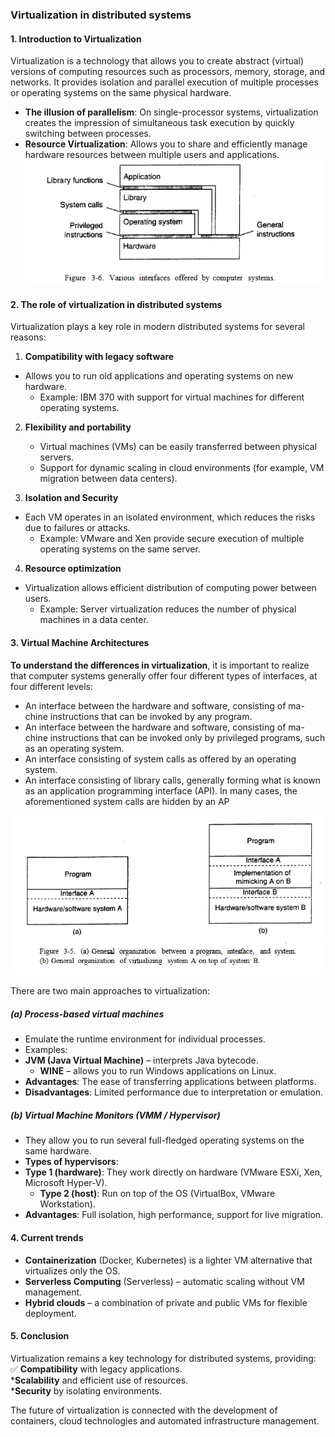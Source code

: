 ### **Virtualization in distributed systems**  

#### **1. Introduction to Virtualization**  
Virtualization is a technology that allows you to create abstract (virtual) versions of computing resources such as processors, memory, storage, and networks. It provides isolation and parallel execution of multiple processes or operating systems on the same physical hardware.  

- **The illusion of parallelism**: On single-processor systems, virtualization creates the impression of simultaneous task execution by quickly switching between processes.  
- **Resource Virtualization**: Allows you to share and efficiently manage hardware resources between multiple users and applications.  
![alt text](../../images/image.png)

#### **2. The role of virtualization in distributed systems**  
Virtualization plays a key role in modern distributed systems for several reasons:  

1. **Compatibility with legacy software**
- Allows you to run old applications and operating systems on new hardware.  
   - Example: IBM 370 with support for virtual machines for different operating systems.  

2. **Flexibility and portability**  
   - Virtual machines (VMs) can be easily transferred between physical servers.  
   - Support for dynamic scaling in cloud environments (for example, VM migration between data centers).  

3. **Isolation and Security**
- Each VM operates in an isolated environment, which reduces the risks due to failures or attacks.  
   - Example: VMware and Xen provide secure execution of multiple operating systems on the same server.  

4. **Resource optimization**
- Virtualization allows efficient distribution of computing power between users.  
   - Example: Server virtualization reduces the number of physical machines in a data center.  

#### **3. Virtual Machine Architectures**  
**To understand the differences in virtualization**, it is important to realize that computer systems generally offer four different types of interfaces, at four different levels:

- An interface between the hardware and software, consisting of ma-
chine instructions that can be invoked by any program.
- An interface between the hardware and software, consisting of ma-
chine instructions that can be invoked only by privileged programs,
such as an operating system.
- An interface consisting of system calls as offered by an operating
system.
- An interface consisting of library calls, generally forming what is
known as an application programming interface (API). In many
cases, the aforementioned system calls are hidden by an AP

![alt text](../../images/1.png)

There are two main approaches to virtualization:  

##### **(a) Process-based virtual machines**  
- Emulate the runtime environment for individual processes.  
- Examples:
- **JVM (Java Virtual Machine)** – interprets Java bytecode.  
  - **WINE** – allows you to run Windows applications on Linux.  
- **Advantages**: The ease of transferring applications between platforms.  
- **Disadvantages**: Limited performance due to interpretation or emulation.  

##### **(b) Virtual Machine Monitors (VMM / Hypervisor)**  
- They allow you to run several full-fledged operating systems on the same hardware.  
- **Types of hypervisors**:
- **Type 1 (hardware)**: They work directly on hardware (VMware ESXi, Xen, Microsoft Hyper-V).  
  - **Type 2 (host)**: Run on top of the OS (VirtualBox, VMware Workstation).  
- **Advantages**: Full isolation, high performance, support for live migration.  

#### **4. Current trends**  
- **Containerization** (Docker, Kubernetes) is a lighter VM alternative that virtualizes only the OS.  
- **Serverless Computing** (Serverless) – automatic scaling without VM management.
- **Hybrid clouds** – a combination of private and public VMs for flexible deployment.  

#### **5. Conclusion**  
Virtualization remains a key technology for distributed systems, providing:
✅ **Compatibility** with legacy applications.  
***Scalability** and efficient use of resources.  
***Security** by isolating environments.  

The future of virtualization is connected with the development of containers, cloud technologies and automated infrastructure management.